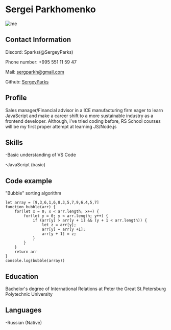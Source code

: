 # **Sergei Parkhomenko** 

![me](https://user-images.githubusercontent.com/116731957/206679512-5d7dfdae-5492-44b7-aa8d-82ff18aedbc0.png)

## **Contact Information**

Discord: Sparks(@SergeyParks)

Phone number: +995 551 11 59 47

Mail: sergparkh@gmail.com

Github: [SergeyParks](https://github.com/SergeyParks)

## **Profile**

Sales manager/Financial advisor in a ICE manufacturing firm eager to learn JavaScript and make a career shift to a more sustainable industry as a frontend developer. Although, i've tried coding before, RS School courses will be my first proper attempt at learning JS/Node.js

## **Skills**

-Basic understanding of VS Code

-JavaScript (basic)

## **Code example**

"Bubble" sorting algorithm

```
let array = [9,3,6,1,6,8,3,5,7,9,6,4,5,7]
function bubble(arr) {
    for(let x = 0; x < arr.length; x++) {
        for(let y = 0; y < arr.length; y++) {
            if (arr[y] > arr[y + 1] && (y + 1 < arr.length)) {
                let z = arr[y];
                arr[y] = arr[y +1];
                arr[y + 1] = z;
            }
        }
    }
    return arr
}
console.log(bubble(array))
```

## **Education**

Bachelor's degree of International Relations at Peter the Great St.Petersburg Polytechnic University

## **Languages**

-Russian (Native)

